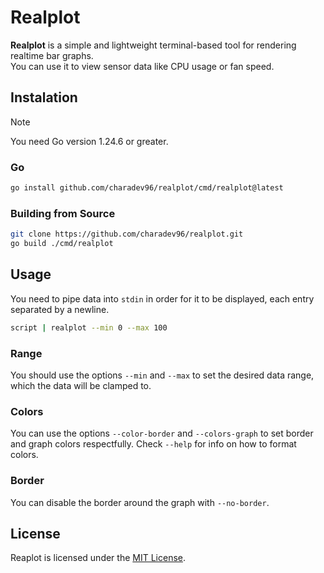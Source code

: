 # Realplot

**Realplot** is a simple and lightweight terminal-based tool for rendering realtime bar graphs.\
You can use it to view sensor data like CPU usage or fan speed.

## Instalation

> [!NOTE]
> You need Go version 1.24.6 or greater. 

### Go

```bash
go install github.com/charadev96/realplot/cmd/realplot@latest
```

### Building from Source

```bash
git clone https://github.com/charadev96/realplot.git
go build ./cmd/realplot
```

## Usage

You need to pipe data into `stdin` in order for it to be displayed, each entry separated by a newline.

```bash
script | realplot --min 0 --max 100
```

### Range

You should use the options `--min` and `--max` to set the desired data range, which the data will be clamped to.

### Colors

You can use the options `--color-border` and `--colors-graph` to set border and graph colors respectfully.
Check `--help` for info on how to format colors.

### Border

You can disable the border around the graph with `--no-border`.

## License

Reaplot is licensed under the [MIT License](LICENSE).
